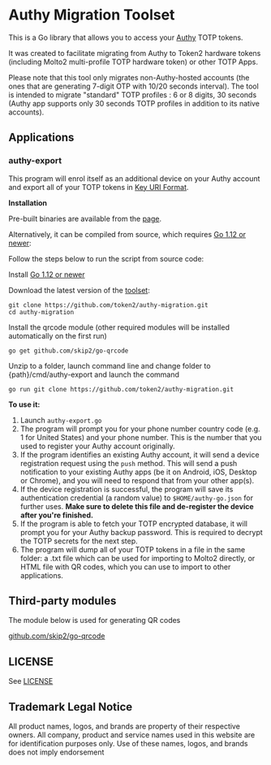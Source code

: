 # Authy Migration Toolset


This is a Go library that allows you to access your [Authy](https://authy.com) TOTP tokens.

It was created to facilitate migrating from Authy to Token2 hardware tokens (including Molto2 multi-profile TOTP hardware token) or other TOTP Apps.


Please note that this tool only migrates non-Authy-hosted accounts (the ones that are generating 7-digit OTP with 10/20 seconds interval). The tool is intended to migrate "standard" TOTP profiles : 6 or 8 digits, 30 seconds (Authy app supports only 30 seconds TOTP profiles in addition to its native accounts).

## Applications

### authy-export
This program will enrol itself as an additional device on your Authy account and export all of your TOTP tokens in [Key URI Format](https://github.com/google/google-authenticator/wiki/Key-Uri-Format).

**Installation**

Pre-built binaries are available from the [page](https://www.token2.swiss/site/page/how-to-transfer-totp-profiles-from-authy-to-a-token2-hardware-token).

Alternatively, it can be compiled from source, which requires [Go 1.12 or newer](https://golang.org/doc/install):

Follow the steps below to run the script from source code:

Install [Go 1.12 or newer](https://golang.org/doc/install)

Download the latest version of the [toolset](https://github.com/token2/authy-migration/archive/refs/heads/master.zip):

```shell
git clone https://github.com/token2/authy-migration.git
cd authy-migration
```

Install the qrcode module (other required modules will be installed automatically on the first run)

```shell
go get github.com/skip2/go-qrcode
```

Unzip to a folder, launch command line and change folder to {path}/cmd/authy-export and launch the command

```shell
go run git clone https://github.com/token2/authy-migration.git
```

**To use it:**

1. Launch `authy-export.go`
2. The program will prompt you for your phone number country code (e.g. 1 for United States) and your phone number. This is the number that you used to register your Authy account originally.
3. If the program identifies an existing Authy account, it will send a device registration request using the `push` method. This will send a push notification to your existing Authy apps (be it on Android, iOS, Desktop or Chrome), and you will need to respond that from your other app(s).
4. If the device registration is successful, the program will save its authentication credential (a random value) to `$HOME/authy-go.json` for further uses. **Make sure to delete this file and de-register the device after you're finished.**
5. If the program is able to fetch your TOTP encrypted database, it will prompt you for your Authy backup password. This is required to decrypt the TOTP secrets for the next step. 
6. The program will dump all of your TOTP tokens in a file in the same folder: a .txt file which can be used for importing to Molto2 directly, or HTML file with QR codes, which you can use to import to other applications.

## Third-party modules
The module below is used for generating QR codes
 
[github.com/skip2/go-qrcode](https://github.com/skip2/go-qrcode)
 


## LICENSE

See [LICENSE](LICENSE)

## Trademark Legal Notice

All product names, logos, and brands are property of their respective owners. All company, product and service names used in this website are for identification purposes only. Use of these names, logos, and brands does not imply endorsement
